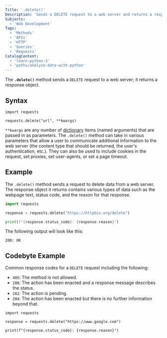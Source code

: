 ```yaml
---
Title: '.delete()'
Description: 'Sends a DELETE request to a web server and returns a response object.'
Subjects:
  - 'Web Development'
Tags:
  - 'Methods'
  - 'APIs'
  - 'HTTP'
  - 'Queries'
  - 'Requests'
CatalogContent:
  - 'learn-python-3'
  - 'paths/analyze-data-with-python'
---
```


The **`.delete()`** method sends a `DELETE` request to a web server; it returns a response object.

## Syntax

```pseudo
import requests

requests.delete("url", **kwargs)
```

`**kwargs` are any number of [dictionary](https://www.codecademy.com/resources/docs/python/dictionaries) items (named arguments) that are passed in as parameters. The `.delete()` method can take in various parameters that allow a user to communicate additional information to the web server (the content type that should be returned, the user's authentication, etc.). They can also be used to include cookies in the request, set proxies, set user-agents, or set a page timeout.

## Example

The `.delete()` method sends a request to delete data from a web server. The response object it returns contains various types of data such as the webpage text, status code, and the reason for that response.

```py
import requests

response = requests.delete("https://httpbin.org/delete")

print(f"{response.status_code}: {response.reason}")
```

The following output will look like this:

```shell
200: OK
```

## Codebyte Example

Common response codes for a `DELETE` request including the following:

- `405`: The method is not allowed.
- `200`: The action has been enacted and a response message describes the status.
- `202`: The action is pending.
- `204`: The action has been enacted but there is no further information beyond that.

```codebyte/python
import requests

response = requests.delete("https://www.google.com")

print(f"{response.status_code}: {response.reason}")
```
